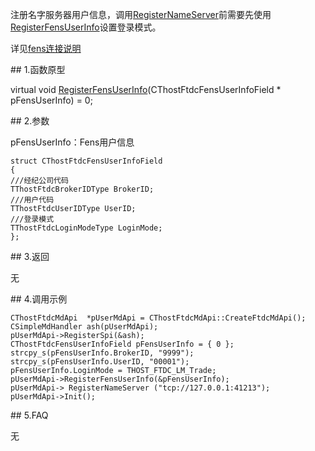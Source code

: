 <p>注册名字服务器用户信息，调用<a href="../REGISTERNAMESERVER/">RegisterNameServer</a>前需要先使用<a href="../../../JYJK/CTHOSTFTDCTRADERSPI/REGISTERFENSUSERINFO/">RegisterFensUserInfo</a>设置登录模式。</p>
<p>详见<a href="../../../QTYWGZ/FENS/">fens连接说明</a></p>
<span class="anchor" id="187d5b6d-9a14-491c-b396-211e67ff77c3"></span>
## 1.函数原型
<p>virtual void <a href="../../../JYJK/CTHOSTFTDCTRADERSPI/REGISTERFENSUSERINFO/">RegisterFensUserInfo</a>(CThostFtdcFensUserInfoField * pFensUserInfo) = 0;</p>
<span class="anchor" id="03e0bcb0-e02c-41e4-9118-82d184a5015f"></span>
## 2.参数
<p>pFensUserInfo：Fens用户信息</p>
<pre><code>struct CThostFtdcFensUserInfoField
{
///经纪公司代码
TThostFtdcBrokerIDType BrokerID;
///用户代码
TThostFtdcUserIDType UserID;
///登录模式
TThostFtdcLoginModeType LoginMode;
};  
</code></pre>
<span class="anchor" id="583de195-3326-4392-9e35-8f09419c8547"></span>
## 3.返回
<p>无</p>
<span class="anchor" id="3016ca1d-f0c0-4540-b07a-8a70df94c578"></span>
## 4.调用示例
<pre><code>CThostFtdcMdApi  *pUserMdApi = CThostFtdcMdApi::CreateFtdcMdApi();
CSimpleMdHandler ash(pUserMdApi);
pUserMdApi-&gt;RegisterSpi(&amp;ash);
CThostFtdcFensUserInfoField pFensUserInfo = { 0 };
strcpy_s(pFensUserInfo.BrokerID, "9999");
strcpy_s(pFensUserInfo.UserID, "00001");
pFensUserInfo.LoginMode = THOST_FTDC_LM_Trade;
pUserMdApi-&gt;RegisterFensUserInfo(&amp;pFensUserInfo);
pUserMdApi-&gt; RegisterNameServer ("tcp://127.0.0.1:41213");
pUserMdApi-&gt;Init();
</code></pre>
<span class="anchor" id="7eeb69c7-e6ed-409a-bbf8-ccefbafab960"></span>
## 5.FAQ
<p>无</p>
